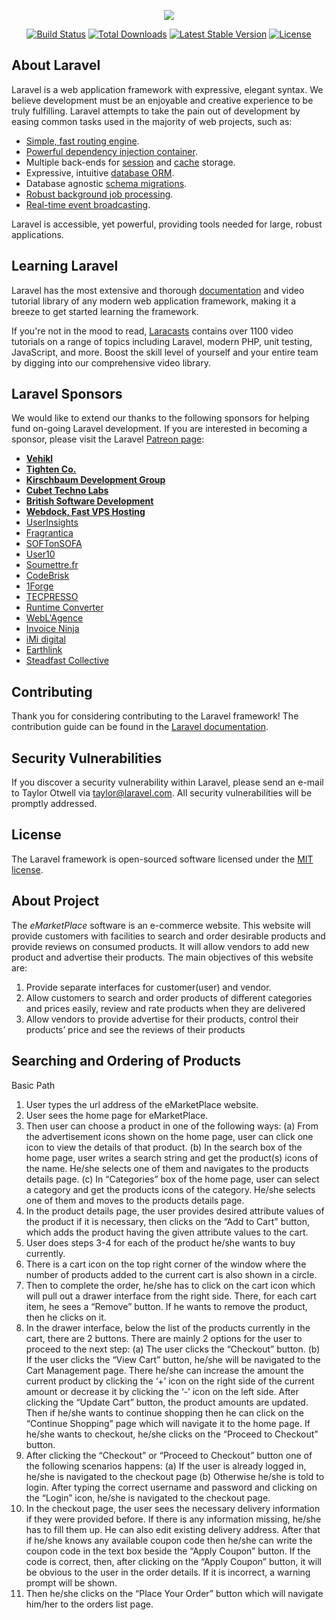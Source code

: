 <p align="center"><img src="https://laravel.com/assets/img/components/logo-laravel.svg"></p>

<p align="center">
<a href="https://travis-ci.org/laravel/framework"><img src="https://travis-ci.org/laravel/framework.svg" alt="Build Status"></a>
<a href="https://packagist.org/packages/laravel/framework"><img src="https://poser.pugx.org/laravel/framework/d/total.svg" alt="Total Downloads"></a>
<a href="https://packagist.org/packages/laravel/framework"><img src="https://poser.pugx.org/laravel/framework/v/stable.svg" alt="Latest Stable Version"></a>
<a href="https://packagist.org/packages/laravel/framework"><img src="https://poser.pugx.org/laravel/framework/license.svg" alt="License"></a>
</p>

## About Laravel

Laravel is a web application framework with expressive, elegant syntax. We believe development must be an enjoyable and creative experience to be truly fulfilling. Laravel attempts to take the pain out of development by easing common tasks used in the majority of web projects, such as:

- [Simple, fast routing engine](https://laravel.com/docs/routing).
- [Powerful dependency injection container](https://laravel.com/docs/container).
- Multiple back-ends for [session](https://laravel.com/docs/session) and [cache](https://laravel.com/docs/cache) storage.
- Expressive, intuitive [database ORM](https://laravel.com/docs/eloquent).
- Database agnostic [schema migrations](https://laravel.com/docs/migrations).
- [Robust background job processing](https://laravel.com/docs/queues).
- [Real-time event broadcasting](https://laravel.com/docs/broadcasting).

Laravel is accessible, yet powerful, providing tools needed for large, robust applications.

## Learning Laravel

Laravel has the most extensive and thorough [documentation](https://laravel.com/docs) and video tutorial library of any modern web application framework, making it a breeze to get started learning the framework.

If you're not in the mood to read, [Laracasts](https://laracasts.com) contains over 1100 video tutorials on a range of topics including Laravel, modern PHP, unit testing, JavaScript, and more. Boost the skill level of yourself and your entire team by digging into our comprehensive video library.

## Laravel Sponsors

We would like to extend our thanks to the following sponsors for helping fund on-going Laravel development. If you are interested in becoming a sponsor, please visit the Laravel [Patreon page](https://patreon.com/taylorotwell):

- **[Vehikl](https://vehikl.com/)**
- **[Tighten Co.](https://tighten.co)**
- **[Kirschbaum Development Group](https://kirschbaumdevelopment.com)**
- **[Cubet Techno Labs](https://cubettech.com)**
- **[British Software Development](https://www.britishsoftware.co)**
- **[Webdock, Fast VPS Hosting](https://www.webdock.io/en)**
- [UserInsights](https://userinsights.com)
- [Fragrantica](https://www.fragrantica.com)
- [SOFTonSOFA](https://softonsofa.com/)
- [User10](https://user10.com)
- [Soumettre.fr](https://soumettre.fr/)
- [CodeBrisk](https://codebrisk.com)
- [1Forge](https://1forge.com)
- [TECPRESSO](https://tecpresso.co.jp/)
- [Runtime Converter](http://runtimeconverter.com/)
- [WebL'Agence](https://weblagence.com/)
- [Invoice Ninja](https://www.invoiceninja.com)
- [iMi digital](https://www.imi-digital.de/)
- [Earthlink](https://www.earthlink.ro/)
- [Steadfast Collective](https://steadfastcollective.com/)

## Contributing

Thank you for considering contributing to the Laravel framework! The contribution guide can be found in the [Laravel documentation](https://laravel.com/docs/contributions).

## Security Vulnerabilities

If you discover a security vulnerability within Laravel, please send an e-mail to Taylor Otwell via [taylor@laravel.com](mailto:taylor@laravel.com). All security vulnerabilities will be promptly addressed.

## License

The Laravel framework is open-sourced software licensed under the [MIT license](https://opensource.org/licenses/MIT).



## About Project

The _eMarketPlace_ software is an e-commerce website. This website will provide customers with facilities to search and order desirable products and provide reviews on consumed products. It will allow vendors to add new product and advertise their products. The main objectives of this website are:

1.	Provide separate interfaces for customer(user) and vendor.
2.	Allow customers to search and order products of different categories and prices easily, review and rate products when they are delivered
3.	Allow vendors to provide advertise for their products, control their products’ price and see the reviews of their products

## Searching and Ordering of Products
 
Basic Path
1.  User types the url address of the eMarketPlace website.
2.  User sees the home page for eMarketPlace.
3.  Then user can choose a product in one of the following ways:
(a)	From the advertisement icons shown on the home page, user can click one icon to view the details of that product. 
(b)	In the search box of the home page, user writes a search string and get the product(s) icons of the name. He/she selects one of them and navigates to the products details page.
(c)	In “Categories” box of the home page, user can select a category and get the products icons of the category. He/she selects one of them and moves to the products details page. 
4.  In the product details page, the user provides desired attribute values of the product if it is necessary, then clicks on the “Add to Cart” button, which adds the product having the given attribute values to the cart.
5.  User does steps 3-4 for each of the product he/she wants to buy currently.
6.  There is a cart icon on the top right corner of the window where the number of products added to the current cart is also shown in a circle. 
7.  Then to complete the order, he/she has to click on the cart icon which will pull out a drawer interface from the right side. There, for each cart item, he sees a “Remove” button. If he wants to remove the product, then he clicks on it.
8.  In the drawer interface, below the list of the products currently in the cart, there are 2 buttons. There are mainly 2 options for the user to proceed to the next step:
(a)	The user clicks the “Checkout” button.
(b)	If the user clicks the “View Cart” button, he/she will be navigated to the Cart Management page. There he/she can increase the amount the current product by clicking the ‘+’ icon on the right side of the current amount or decrease it by clicking the ‘-’ icon on the left side. After clicking the “Update Cart” button, the product amounts are updated. Then if he/she wants to continue shopping then he can click on the “Continue Shopping” page which will navigate it to the home page. If he/she wants to checkout, he/she clicks on the “Proceed to Checkout” button.
9.  After clicking the “Checkout” or “Proceed to Checkout” button one of the following scenarios happens:
(a)	If the user is already logged in, he/she is navigated to the checkout page
(b)	Otherwise he/she is told to login. After typing the correct username and password and clicking on the “Login” icon, he/she is navigated to the checkout page.
10. In the checkout page, the user sees the necessary delivery information if they were provided before. If there is any information missing, he/she has to fill them up. He can also edit existing delivery address. After that if he/she knows any available coupon code then he/she can write the coupon code in the text box beside the “Apply Coupon” button. If the code is correct, then, after clicking on the “Apply Coupon” button, it will be obvious to the user in the order details. If it is incorrect, a warning prompt will be shown.
11. Then he/she clicks on the “Place Your Order” button which will navigate him/her to the orders list page.


